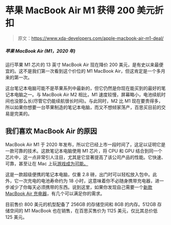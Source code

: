 # 苹果 MacBook Air M1 获得 200 美元折扣

> 原文：<https://www.xda-developers.com/apple-macbook-air-m1-deal/>

##### 苹果 MacBook Air (M1，2020 年)

运行苹果 M1 芯片的 13 英寸 MacBook Air 现在降价 200 美元，是有史以来最便宜的。这不是我们第一次看到这个价位的 M1 MacBook Air，但这肯定是一个多月来的第一次。

这台笔记本电脑可能不是苹果系列中最新的，但它仍然是你现在能买到的最好的笔记本电脑之一。与 MacBook Air M2 相比，M1 速度较慢，屏幕略小，电池续航时间也没那么长(尽管它仍能续航很长时间)。与此同时，M2 比 M1 现在要贵得多，所以如果你想要一台苹果制造的笔记本电脑，而又不想倾家荡产，百思买目前的交易是完美的。

## 我们喜欢 MacBook Air 的原因

MacBook Air M1 于 2020 年发布，所以它已经上市一段时间了，这足以证明它是一款可靠的技术。这款笔记本电脑使用 M1 芯片，将 CPU 和 GPU 结合到同一个芯片中，这一点非常引人注目，尤其是它显著提高了该公司产品的性能。它快速、可靠，甚至让在 Mac 上玩[游戏成为可能。](https://www.xda-developers.com/apple-m1-gaming/)

这是一款超级便携的笔记本电脑，仅重 2.8 磅，出门时可以轻松放入包中。此外，它一次充电的电池寿命约为 18 小时，这意味着你不必随身携带充电器，进一步减少了你每天必须携带的东西。说到这里，如果你发现自己需要一个[新款 MacBook Air 充电器](https://www.xda-developers.com/best-chargers-macbook-air/)，有几个可以满足你的需求。

目前售价 800 美元的机型配备了 256GB 的存储空间和 8GB 的内存。512GB 存储空间的 M1 MacBook 也在销售，在百思买售价为 1125 美元，仅比其总价低 125 美元。